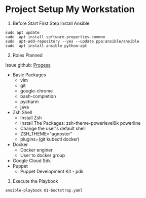 # Project Setup My Workstation

1. Before Start
First Step Install Ansible

```
sudo apt update
sudo  apt install software-properties-common
sudo  apt-add-repository --yes --update ppa:ansible/ansible
sudo  apt install ansible python-apt
```
2. Roles Planned

Issue github: [Progess](https://github.com/georgesouzafarias/setup-workstation/issues/1)
* Basic Packages
    * vim
    * git
    * google-chrome
    * bash-completion
    * pycharm
    * java
* Zsh Shell
    * Install Zsh
    * Install The Packages:  zsh-theme-powerlevel9k powerline
    * Change the user's default shell
    * ZSH_THEME="agnoster"
    * plugins=(git kubectl docker)
* Docker
    * Docker enginer
    * User to docker group
* Google Cloud Sdk
* Puppet
    * Puppet Development Kit - pdk

  
3. Execute the Playbook

```
ansible-playbook 01-bootstrap.yaml
``` 